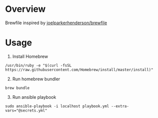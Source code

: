 # Overview

Brewfile inspired by [joelparkerhenderson/brewfile](https://github.com/joelparkerhenderson/brewfile)

# Usage

1. Install Homebrew

```
/usr/bin/ruby -e "$(curl -fsSL https://raw.githubusercontent.com/Homebrew/install/master/install)"
```

2. Run homebrew bundler

```
brew bundle
```

3. Run ansible playbook
```
sudo ansible-playbook -i localhost playbook.yml --extra-vars="@secrets.yml"
```